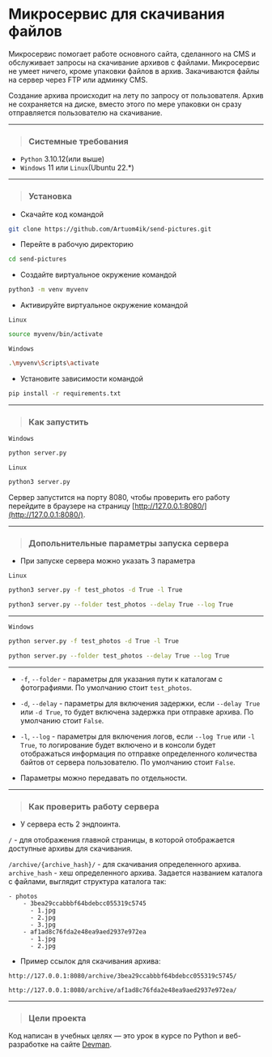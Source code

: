 # Микросервис для скачивания файлов

Микросервис помогает работе основного сайта, сделанного на CMS и обслуживает
запросы на скачивание архивов с файлами. Микросервис не умеет ничего, кроме упаковки файлов
в архив. Закачиваются файлы на сервер через FTP или админку CMS.

Создание архива происходит на лету по запросу от пользователя. Архив не сохраняется на диске, вместо этого по мере упаковки он сразу отправляется пользователю на скачивание.


___
>### Системные требования
- `Python` 3.10.12(или выше)
- `Windows` 11 или `Linux`(Ubuntu 22.*)
___
>### Установка

- Скачайте код командой

```bash
git clone https://github.com/Artuom4ik/send-pictures.git
```
- Перейте в рабочую директорию

```bash
cd send-pictures
```

- Создайте виртуальное окружение командой

```bash
python3 -m venv myvenv
```

- Активируйте виртуальное окружение командой

`Linux`

```bash
source myvenv/bin/activate
```

`Windows`

```bash
.\myvenv\Scripts\activate
```

- Установите зависимости командой 

```bash
pip install -r requirements.txt
```
___
>### Как запустить

`Windows`

```bash
python server.py
```

`Linux`

```bash
python3 server.py
```

Сервер запустится на порту 8080, чтобы проверить его работу перейдите в браузере на страницу [http://127.0.0.1:8080/](http://127.0.0.1:8080/).

___
>### Допольнительные параметры запуска сервера

- При запуске сервера можно указать 3 параметра

`Linux`

```bash
python3 server.py -f test_photos -d True -l True
```

```bash
python3 server.py --folder test_photos --delay True --log True
```
___

`Windows`

```bash
python server.py -f test_photos -d True -l True
```

```bash
python server.py --folder test_photos --delay True --log True
```
___

- `-f`, `--folder` - параметры для указания пути к каталогам с фотографиями. По умолчанию стоит `test_photos`.

- `-d`, `--delay` - параметры для включения задержки, если `--delay True` или `-d True`, то будет включена задержка при отправке архива. По умолчанию стоит `False`.

- `-l`, `--log` - параметры для включения логов, если `--log True` или `-l True`, то логирование будет включено и в консоли будет отображаться информация по отправке определенного количества байтов от сервера пользователю. По умолчанию стоит `False`.

- Параметры можно передавать по отдельности.

___
>### Как проверить работу сервера

- У сервера есть 2 эндпоинта. 

`/` - для отображения главной страницы, в которой отображается доступные архивы для скачивания.

`/archive/{archive_hash}/` - для скачивания определенного архива. `archive_hash` - xеш определенного архива. Задается названием каталога с файлами, выглядит структура каталога так:

```
- photos
    - 3bea29ccabbbf64bdebcc055319c5745
      - 1.jpg
      - 2.jpg
      - 3.jpg
    - af1ad8c76fda2e48ea9aed2937e972ea
      - 1.jpg
      - 2.jpg
```

- Пример ссылок для скачивания архива:

```
http://127.0.0.1:8080/archive/3bea29ccabbbf64bdebcc055319c5745/
```

```
http://127.0.0.1:8080/archive/af1ad8c76fda2e48ea9aed2937e972ea/
```

___
>### Цели проекта

Код написан в учебных целях — это урок в курсе по Python и веб-разработке на сайте [Devman](https://dvmn.org).